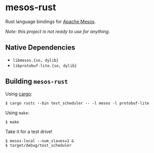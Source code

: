 # mesos-rust

Rust language bindings for [Apache Mesos](http://mesos.apache.org).

_Note: this project is not ready to use for anything._

## Native Dependencies

- `libmesos.{so, dylib}`
- `libprotobuf-lite.{so, dylib}`

## Building `mesos-rust`

Using [cargo](http://crates.io):

```
$ cargo rustc --bin test_scheduler -- -l mesos -l protobuf-lite
```

Using `make`:

```
$ make
```

Take it for a test drive!

```
$ mesos-local --num_slaves=2 &
$ target/debug/test_scheduler
```
